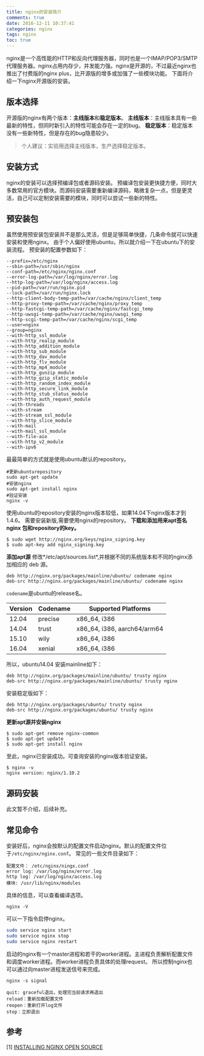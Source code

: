 ```yaml
---
title: nginx的安装简介
comments: true
date: 2016-12-11 10:37:41
categories: nginx
tags: nginx
toc: true
---
```

nginx是一个高性能的HTTP和反向代理服务器，同时也是一个IMAP/POP3/SMTP 代理服务器。nginx占用内存少，并发能力强。nginx是开源的，不过最近nginx也推出了付费版的nginx plus，比开源版的增多或加强了一些模块功能。
下面将介绍一下nginx开源版的安装。

## 版本选择
开源版的nginx有两个版本：**主线版本**和**稳定版本**。
**主线版本**：主线版本具有一些最新的特性，但同时新引入的特性可能会存在一定的bug。
**稳定版本**：稳定版本没有一些新特性，但是存在的bug隐患较少。
> 个人建议：实验用选择主线版本，生产选择稳定版本。

## 安装方式
nginx的安装可以选择预编译包或者源码安装。
预编译包安装更快捷方便，同时大多数常用的官方模块。而源码安装需要重新编译源码，略微复杂一点，但是更灵活，自己可以定制安装需要的模块，同时可以尝试一些新的特性。

## 预安装包
虽然使用预安装包安装并不是那么灵活，但是足够简单快捷，几条命令就可以快速安装和使用nginx。
由于个人偏好使用ubuntu，所以就介绍一下在ubuntu下的安装流程。
预安装的配置参数如下：
```
--prefix=/etc/nginx
--sbin-path=/usr/sbin/nginx
--conf-path=/etc/nginx/nginx.conf
--error-log-path=/var/log/nginx/error.log
--http-log-path=/var/log/nginx/access.log
--pid-path=/var/run/nginx.pid
--lock-path=/var/run/nginx.lock
--http-client-body-temp-path=/var/cache/nginx/client_temp
--http-proxy-temp-path=/var/cache/nginx/proxy_temp
--http-fastcgi-temp-path=/var/cache/nginx/fastcgi_temp
--http-uwsgi-temp-path=/var/cache/nginx/uwsgi_temp
--http-scgi-temp-path=/var/cache/nginx/scgi_temp
--user=nginx
--group=nginx
--with-http_ssl_module
--with-http_realip_module
--with-http_addition_module
--with-http_sub_module
--with-http_dav_module
--with-http_flv_module
--with-http_mp4_module
--with-http_gunzip_module
--with-http_gzip_static_module
--with-http_random_index_module
--with-http_secure_link_module
--with-http_stub_status_module
--with-http_auth_request_module
--with-threads
--with-stream
--with-stream_ssl_module
--with-http_slice_module
--with-mail
--with-mail_ssl_module
--with-file-aio
--with-http_v2_module
--with-ipv6
```

最最简单的方式就是使用ubuntu默认的repository。
```
#更新ubunturepository
sudo apt-get update
#安装nginx
sudo apt-get install nginx
#验证安装
nginx -v
```
使用ubuntu的repository安装的nginx版本较低，如果14.04下nginx版本才到1.4.6。
需要安装新版,需要使用nginx的repository。
**下载和添加用来apt签名nginx 包和repository的key。**
```
$ sudo wget http://nginx.org/keys/nginx_signing.key
$ sudo apt-key add nginx_signing.key
```
**添加apt源**
修改*/etc/apt/sources.list*,并根据不同的系统版本和不同的nginx添加相应的 deb 源。
```
deb http://nginx.org/packages/mainline/ubuntu/ codename nginx
deb-src http://nginx.org/packages/mainline/ubuntu/ codename nginx
```
<code>codename</code>是ubuntu的release名。

Version	|Codename|Supported Platforms
---|---|---
12.04|precise| x86_64, i386
14.04|trust|x86_64, i386, aarch64/arm64
15.10|wily|x86_64, i386
16.04|xenial|x86_64, i386
所以，ubuntu14.04 安装mainline如下：
```
deb http://nginx.org/packages/mainline/ubuntu/ trusty nginx
deb-src http://nginx.org/packages/mainline/ubuntu/ trusty nginx
```
安装稳定版如下：
```
deb http://nginx.org/packages/ubuntu/ trusty nginx
deb-src http://nginx.org/packages/ubuntu/ trusty nginx
```
**更新apt源并安装nginx**
```
$ sudo apt-get remove nginx-common
$ sudo apt-get update
$ sudo apt-get install nginx
```
至此，nginx已安装成功。可查询安装的nginx版本验证安装。
```
$ nginx -v
nginx version: nginx/1.10.2
```
## 源码安装
此文暂不介绍，后续补充。

## 常见命令
安装好后，nginx会按默认的配置文件启动nginx。默认的配置文件位于<code>/etc/nginx/nginx.conf</code>。
常见的一些文件目录如下：
```
配置文件： /etc/nginx/ningx.conf
error log: /var/log/nginx/error.log
http log: /var/log/nginx/access.log
模块: /usr/lib/nginx/modules
```
具体的信息，可以查看编译选项。
```
nginx -V
```
可以一下指令启停nginx。
```bash
sudo service nginx start
sudo service nginx stop
sudo service nginx restart
```
启动的nginx有一个master进程和若干的worker进程。主进程负责解析配置文件和调度worker进程。而worker进程负责具体的处理request。
所以控制nginx也可以通过向master进程发送信号来完成。
```
nginx -s signal

quit: graceful退出，处理完当前请求再退出
reload：重新加载配置文件
reopen：重新打开log文件
stop：立即退出
```
## 参考
[1] [INSTALLING NGINX OPEN SOURCE](https://www.nginx.com/resources/admin-guide/installing-nginx-open-source/)


